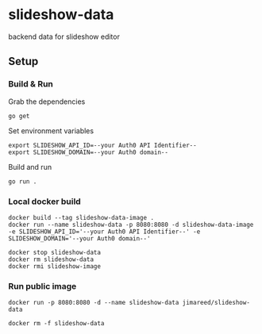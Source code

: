 # slideshow-data
backend data for slideshow editor

## Setup

### Build & Run

Grab the dependencies
```
go get
```

Set environment variables
```
export SLIDESHOW_API_ID=--your Auth0 API Identifier--
export SLIDESHOW_DOMAIN=--your Auth0 domain--
```

Build and run
```
go run .
```

### Local docker build
```
docker build --tag slideshow-data-image .
docker run --name slideshow-data -p 8080:8080 -d slideshow-data-image -e SLIDESHOW_API_ID='--your Auth0 API Identifier--' -e SLIDESHOW_DOMAIN='--your Auth0 domain--'

docker stop slideshow-data
docker rm slideshow-data
docker rmi slideshow-image
```

### Run public image
```
docker run -p 8080:8080 -d --name slideshow-data jimareed/slideshow-data

docker rm -f slideshow-data
```
